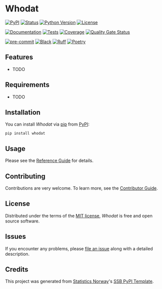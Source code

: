 # Whodat

[![PyPI](https://img.shields.io/pypi/v/whodat.svg)][pypi status]
[![Status](https://img.shields.io/pypi/status/whodat.svg)][pypi status]
[![Python Version](https://img.shields.io/pypi/pyversions/whodat)][pypi status]
[![License](https://img.shields.io/pypi/l/whodat)][license]

[![Documentation](https://github.com/statisticsnorway/whodat/actions/workflows/docs.yml/badge.svg)][documentation]
[![Tests](https://github.com/statisticsnorway/whodat/actions/workflows/tests.yml/badge.svg)][tests]
[![Coverage](https://sonarcloud.io/api/project_badges/measure?project=statisticsnorway_whodat&metric=coverage)][sonarcov]
[![Quality Gate Status](https://sonarcloud.io/api/project_badges/measure?project=statisticsnorway_whodat&metric=alert_status)][sonarquality]

[![pre-commit](https://img.shields.io/badge/pre--commit-enabled-brightgreen?logo=pre-commit&logoColor=white)][pre-commit]
[![Black](https://img.shields.io/badge/code%20style-black-000000.svg)][black]
[![Ruff](https://img.shields.io/endpoint?url=https://raw.githubusercontent.com/astral-sh/ruff/main/assets/badge/v2.json)](https://github.com/astral-sh/ruff)
[![Poetry](https://img.shields.io/endpoint?url=https://python-poetry.org/badge/v0.json)][poetry]

[pypi status]: https://pypi.org/project/whodat/
[documentation]: https://statisticsnorway.github.io/whodat
[tests]: https://github.com/statisticsnorway/whodat/actions?workflow=Tests
[sonarcov]: https://sonarcloud.io/summary/overall?id=statisticsnorway_whodat
[sonarquality]: https://sonarcloud.io/summary/overall?id=statisticsnorway_whodat
[pre-commit]: https://github.com/pre-commit/pre-commit
[black]: https://github.com/psf/black
[poetry]: https://python-poetry.org/

## Features

- TODO

## Requirements

- TODO

## Installation

You can install _Whodat_ via [pip] from [PyPI]:

```console
pip install whodat
```

## Usage

Please see the [Reference Guide] for details.

## Contributing

Contributions are very welcome.
To learn more, see the [Contributor Guide].

## License

Distributed under the terms of the [MIT license][license],
_Whodat_ is free and open source software.

## Issues

If you encounter any problems,
please [file an issue] along with a detailed description.

## Credits

This project was generated from [Statistics Norway]'s [SSB PyPI Template].

[statistics norway]: https://www.ssb.no/en
[pypi]: https://pypi.org/
[ssb pypi template]: https://github.com/statisticsnorway/ssb-pypitemplate
[file an issue]: https://github.com/statisticsnorway/whodat/issues
[pip]: https://pip.pypa.io/

<!-- github-only -->

[license]: https://github.com/statisticsnorway/whodat/blob/main/LICENSE
[contributor guide]: https://github.com/statisticsnorway/whodat/blob/main/CONTRIBUTING.md
[reference guide]: https://statisticsnorway.github.io/whodat/reference.html
